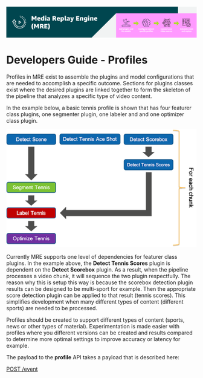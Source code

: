 [![Header](../assets/images/mre-header-1.png)](../../MRE-Developer-Guide.md)

# Developers Guide - Profiles

Profiles in MRE exist to assemble the plugins and model configurations that are needed to accomplish a specific outcome. Sections for plugins classes exist where the desired plugins are linked together to form the skeleton of the pipeline that analyzes a specific type of video content.

In the example below, a basic tennis profile is shown that has four featurer class plugins, one segmenter plugin, one labeler and and one optimizer class plugin.  

![profile-example](../assets/images/devguide-profile-example.png)

Currently MRE supports one level of dependencies for featurer class plugins. In the example above, the **Detect Tennis Scores** plugin is dependent on the **Detect Scorebox** plugin. As a result, when the pipeline processes a video chunk, it will sequence the two plugin respectfully. The reason why this is setup this way is because the scorebox detection plugin results can be designed to be multi-sport for example. Then the appropriate score detection plugin can be applied to that result (tennis scores). This simplifies development when many different types of content (different sports) are needed to be processed.

Profiles should be created to support different types of content (sports, news or other types of material). Experimentation is made easier with profiles where you different versions can be created and results compared to determine more optimal settings to improve accuracy or latency for example.

The payload to the **profile** API takes a payload that is described here:

[POST /event](https://htmlpreview.github.io/?../source/output/api/controlplane.html#create-profile)
